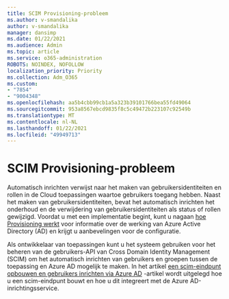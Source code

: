 ```yaml
---
title: SCIM Provisioning-probleem
ms.author: v-smandalika
author: v-smandalika
manager: dansimp
ms.date: 01/22/2021
ms.audience: Admin
ms.topic: article
ms.service: o365-administration
ROBOTS: NOINDEX, NOFOLLOW
localization_priority: Priority
ms.collection: Adm_O365
ms.custom:
- "7854"
- "9004348"
ms.openlocfilehash: aa5b4cbb99cb1a5a323b39101766bea55fd49064
ms.sourcegitcommit: 953a8567ebcd9835f8c5c49472b223107c92549b
ms.translationtype: MT
ms.contentlocale: nl-NL
ms.lasthandoff: 01/22/2021
ms.locfileid: "49949713"
---
```

# <a name="scim-provisioning-issue"></a>SCIM Provisioning-probleem

Automatisch inrichten verwijst naar het maken van gebruikersidentiteiten en rollen in de Cloud toepassingen waartoe gebruikers toegang hebben. Naast het maken van gebruikersidentiteiten, bevat het automatisch inrichten het onderhoud en de verwijdering van gebruikersidentiteiten als status of rollen gewijzigd. Voordat u met een implementatie begint, kunt u nagaan [hoe Provisioning werkt](https://docs.microsoft.com/azure/active-directory/app-provisioning/how-provisioning-works) voor informatie over de werking van Azure Active Directory (AD) en krijgt u aanbevelingen voor de configuratie.

Als ontwikkelaar van toepassingen kunt u het systeem gebruiken voor het beheren van de gebruikers-API van Cross Domain Identity Management (SCIM) om het automatisch inrichten van gebruikers en groepen tussen de toepassing en Azure AD mogelijk te maken. In het artikel [een scim-eindpunt opbouwen en gebruikers inrichten via Azure AD](https://docs.microsoft.com/azure/active-directory/app-provisioning/use-scim-to-provision-users-and-groups) -artikel wordt uitgelegd hoe u een scim-eindpunt bouwt en hoe u dit integreert met de Azure AD-inrichtingsservice.



